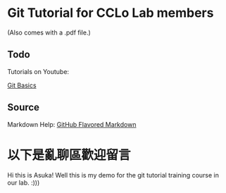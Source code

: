 # Git Tutorial for CCLo Lab members

(Also comes with a .pdf file.)

## Todo

Tutorials on Youtube:

[Git Basics](https://youtu.be/MNvw4x1f8tU)

## Source

Markdown Help: [GitHub Flavored Markdown](https://guides.github.com/features/mastering-markdown/)

# 以下是亂聊區歡迎留言

Hi this is Asuka!
Well this is my demo for the git tutorial training course in our lab. :)))
